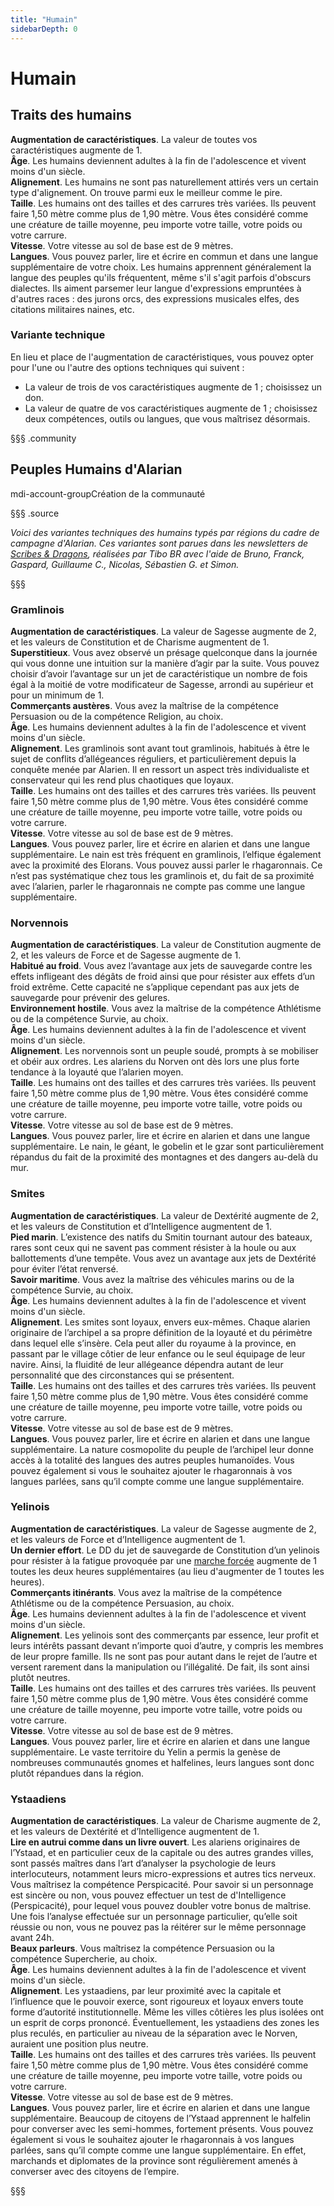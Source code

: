 ```yaml
---
title: "Humain"
sidebarDepth: 0
---
```

# Humain
## Traits des humains

**Augmentation de caractéristiques**. La valeur de toutes vos caractéristiques augmente de 1.  
**Âge**. Les humains deviennent adultes à la fin de l'adolescence et vivent moins d'un siècle.  
**Alignement**. Les humains ne sont pas naturellement attirés vers un certain type d'alignement. On trouve parmi eux le meilleur comme le pire.  
**Taille**. Les humains ont des tailles et des carrures très variées. Ils peuvent faire 1,50 mètre comme plus de 1,90 mètre. Vous êtes considéré comme une créature de taille moyenne, peu importe votre taille, votre poids ou votre carrure.  
**Vitesse**. Votre vitesse au sol de base est de 9 mètres.  
**Langues**. Vous pouvez parler, lire et écrire en commun et dans une langue supplémentaire de votre choix. Les humains apprennent généralement la langue des peuples qu'ils fréquentent, même s'il s'agit parfois d'obscurs dialectes. Ils aiment parsemer leur langue d'expressions empruntées à d'autres races : des jurons orcs, des expressions musicales elfes, des citations militaires naines, etc.

### Variante technique
En lieu et place de l'augmentation de caractéristiques, vous pouvez opter pour l'une ou l'autre des options techniques qui suivent :
- La valeur de trois de vos caractéristiques augmente de 1 ; choisissez un don.
- La valeur de quatre de vos caractéristiques augmente de 1 ; choisissez deux compétences, outils ou langues, que vous maîtrisez désormais.

§§§ .community


## Peuples Humains d'Alarian
<v-chip class="mb-2" color="gold" outlined text-color="gold"><v-icon left>mdi-account-group</v-icon>Création de la communauté</v-chip>

§§§ .source

_Voici des variantes techniques des humains typés par régions du cadre de campagne d'Alarian. Ces variantes sont parues dans les newsletters de [Scribes & Dragons](https://scribes-et-dragons.fr/), réalisées par Tibo BR avec l'aide de Bruno, Franck, Gaspard, Guillaume C., Nicolas, Sébastien G. et Simon._

§§§

### Gramlinois

**Augmentation de caractéristiques**. La valeur de Sagesse augmente de 2, et les valeurs de Constitution et de Charisme augmentent de 1.  
**Superstitieux**. Vous avez observé un présage quelconque dans la journée qui vous donne une intuition sur la manière d’agir par la suite. Vous pouvez choisir d’avoir l’avantage sur un jet de caractéristique un nombre de fois égal à la moitié de votre modificateur de Sagesse, arrondi au supérieur et pour un minimum de 1.  
**Commerçants austères**. Vous avez la maîtrise de la compétence Persuasion ou de la compétence Religion, au choix.  
**Âge**. Les humains deviennent adultes à la fin de l'adolescence et vivent moins d'un siècle.  
**Alignement**. Les gramlinois sont avant tout gramlinois, habitués à être le sujet de conflits d’allégeances réguliers, et particulièrement depuis la conquête menée par Alarien. Il en ressort un aspect très individualiste et conservateur qui les rend plus chaotiques que loyaux.  
**Taille**. Les humains ont des tailles et des carrures très variées. Ils peuvent faire 1,50 mètre comme plus de 1,90 mètre. Vous êtes considéré comme une créature de taille moyenne, peu importe votre taille, votre poids ou votre carrure.  
**Vitesse**. Votre vitesse au sol de base est de 9 mètres.  
**Langues**. Vous pouvez parler, lire et écrire en alarien et dans une langue supplémentaire. Le nain est très fréquent en gramlinois, l’elfique également avec la proximité des Elorans. Vous pouvez aussi parler le rhagaronnais. Ce n’est pas systématique chez tous les gramlinois et, du fait de sa proximité avec l’alarien, parler le rhagaronnais ne compte pas comme une langue supplémentaire.

### Norvennois

**Augmentation de caractéristiques**. La valeur de Constitution augmente de 2, et les valeurs de Force et de Sagesse augmente de 1.  
**Habitué au froid**. Vous avez l’avantage aux jets de sauvegarde contre les effets infligeant des dégâts de froid ainsi que pour résister aux effets d’un froid extrême. Cette capacité ne s’applique cependant pas aux jets de sauvegarde pour prévenir des gelures.  
**Environnement hostile**. Vous avez la maîtrise de la compétence Athlétisme ou de la compétence Survie, au choix.  
**Âge**. Les humains deviennent adultes à la fin de l'adolescence et vivent moins d'un siècle.  
**Alignement**. Les norvennois sont un peuple soudé, prompts à se mobiliser et obéir aux ordres. Les alariens du Norven ont dès lors une plus forte tendance à la loyauté que l’alarien moyen.  
**Taille**. Les humains ont des tailles et des carrures très variées. Ils peuvent faire 1,50 mètre comme plus de 1,90 mètre. Vous êtes considéré comme une créature de taille moyenne, peu importe votre taille, votre poids ou votre carrure.  
**Vitesse**. Votre vitesse au sol de base est de 9 mètres.  
**Langues**. Vous pouvez parler, lire et écrire en alarien et dans une langue supplémentaire. Le nain, le géant, le gobelin et le gzar sont particulièrement répandus du fait de la proximité des montagnes et des dangers au-delà du mur.

### Smites

**Augmentation de caractéristiques**. La valeur de Dextérité augmente de 2, et les valeurs de Constitution et d’Intelligence augmentent de 1.  
**Pied marin**. L’existence des natifs du Smitin tournant autour des bateaux, rares sont ceux qui ne savent pas comment résister à la houle ou aux ballottements d’une tempête. Vous avez un avantage aux jets de Dextérité pour éviter l’état renversé.  
**Savoir maritime**. Vous avez la maîtrise des véhicules marins ou de la compétence Survie, au choix.  
**Âge**. Les humains deviennent adultes à la fin de l'adolescence et vivent moins d'un siècle.  
**Alignement**. Les smites sont loyaux, envers eux-mêmes. Chaque alarien originaire de l’archipel a sa propre définition de la loyauté et du périmètre dans lequel elle s’insère. Cela peut aller du royaume à la province, en passant par le village côtier de leur enfance ou le seul équipage de leur navire. Ainsi, la fluidité de leur allégeance dépendra autant de leur personnalité que des circonstances qui se présentent.  
**Taille**. Les humains ont des tailles et des carrures très variées. Ils peuvent faire 1,50 mètre comme plus de 1,90 mètre. Vous êtes considéré comme une créature de taille moyenne, peu importe votre taille, votre poids ou votre carrure.  
**Vitesse**. Votre vitesse au sol de base est de 9 mètres.  
**Langues**. Vous pouvez parler, lire et écrire en alarien et dans une langue supplémentaire. La nature cosmopolite du peuple de l’archipel leur donne accès à la totalité des langues des autres peuples humanoïdes. Vous pouvez également si vous le souhaitez ajouter le rhagaronnais à vos langues parlées, sans qu’il compte comme une langue supplémentaire.

### Yelinois

**Augmentation de caractéristiques**. La valeur de Sagesse augmente de 2, et les valeurs de Force et d’Intelligence augmentent de 1.  
**Un dernier effort**. Le DD du jet de sauvegarde de Constitution d’un yelinois pour résister à la fatigue provoquée par une [marche forcée](/partir-a-l-aventure/#rythme-de-deplacement) augmente de 1 toutes les deux heures supplémentaires (au lieu d'augmenter de 1 toutes les heures).  
**Commerçants itinérants**. Vous avez la maîtrise de la compétence Athlétisme ou de la compétence Persuasion, au choix.  
**Âge**. Les humains deviennent adultes à la fin de l'adolescence et vivent moins d'un siècle.  
**Alignement**. Les yelinois sont des commerçants par essence, leur profit et leurs intérêts passant devant n’importe quoi d’autre, y compris les membres de leur propre famille. Ils ne sont pas pour autant dans le rejet de l’autre et versent rarement dans la manipulation ou l’illégalité. De fait, ils sont ainsi plutôt neutres.  
**Taille**. Les humains ont des tailles et des carrures très variées. Ils peuvent faire 1,50 mètre comme plus de 1,90 mètre. Vous êtes considéré comme une créature de taille moyenne, peu importe votre taille, votre poids ou votre carrure.  
**Vitesse**. Votre vitesse au sol de base est de 9 mètres.  
**Langues**. Vous pouvez parler, lire et écrire en alarien et dans une langue supplémentaire. Le vaste territoire du Yelin a permis la genèse de nombreuses communautés gnomes et halfelines, leurs langues sont donc plutôt répandues dans la région.

### Ystaadiens

**Augmentation de caractéristiques**. La valeur de Charisme augmente de 2, et les valeurs de Dextérité et d’Intelligence augmentent de 1.  
**Lire en autrui comme dans un livre ouvert**. Les alariens originaires de l’Ystaad, et en particulier ceux de la capitale ou des autres grandes villes, sont passés maîtres dans l’art d’analyser la psychologie de leurs interlocuteurs, notamment leurs micro-expressions et autres tics nerveux. Vous maîtrisez la compétence Perspicacité. Pour savoir si un personnage est sincère ou non, vous pouvez effectuer un test de d'Intelligence (Perspicacité), pour lequel vous pouvez doubler votre bonus de maîtrise. Une fois l’analyse effectuée sur un personnage particulier, qu’elle soit réussie ou non, vous ne pouvez pas la réitérer sur le même personnage avant 24h.  
**Beaux parleurs**. Vous maîtrisez la compétence Persuasion ou la compétence Supercherie, au choix.  
**Âge**. Les humains deviennent adultes à la fin de l'adolescence et vivent moins d'un siècle.  
**Alignement**. Les ystaadiens, par leur proximité avec la capitale et l’influence que le pouvoir exerce, sont rigoureux et loyaux envers toute forme d’autorité institutionnelle. Même les villes côtières les plus isolées ont un esprit de corps prononcé. Éventuellement, les ystaadiens des zones les plus reculés, en particulier au niveau de la séparation avec le Norven, auraient une position plus neutre.  
**Taille**. Les humains ont des tailles et des carrures très variées. Ils peuvent faire 1,50 mètre comme plus de 1,90 mètre. Vous êtes considéré comme une créature de taille moyenne, peu importe votre taille, votre poids ou votre carrure.  
**Vitesse**. Votre vitesse au sol de base est de 9 mètres.  
**Langues**. Vous pouvez parler, lire et écrire en alarien et dans une langue supplémentaire. Beaucoup de citoyens de l’Ystaad apprennent le halfelin pour converser avec les semi-hommes, fortement présents. Vous pouvez également si vous le souhaitez ajouter le rhagaronnais à vos langues parlées, sans qu’il compte comme une langue supplémentaire. En effet, marchands et diplomates de la province sont régulièrement amenés à converser avec des citoyens de l’empire.

§§§
